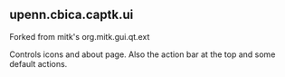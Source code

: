 ## upenn.cbica.captk.ui

Forked from mitk's org.mitk.gui.qt.ext

Controls icons and about page. Also the action bar at the top and some default actions.